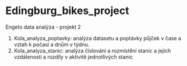 # Edingburg_bikes_project
Engeto data analýza - projekt 2

1) Kola_analyza_poptavky:  analýza datasetu a poptávky půjček v čase a vztah k počasí a dnům v týdnu.
2) Kola_analyza_stanic: analýza číslování a rozmístění stanic a jejich vzdálenosti a rozdíly v aktivitě jednotlivých stanic
